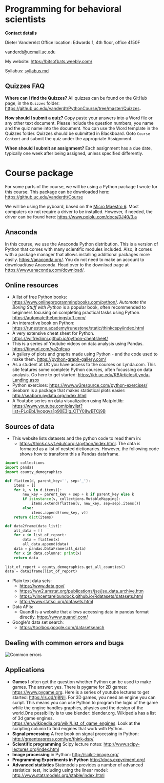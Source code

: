 # Programming for behavioral scientists

**Contact details**

Dieter Vanderelst
Office location: Edwards 1, 4th floor, office 4150F

vanderdt@ucmail.uc.edu

My website: https://bitsofbats.weebly.com/

Syllabus: [syllabus.md](syllabus.md)

## Quizzes FAQ

**Where can I find the Quizzes?** All quizzes can be found on the GitHub page, in the `Quizzes` folder: https://github.uc.edu/vanderdt/PythonCourse/tree/master/Quizzes. 

**How should I submit a quiz?** Copy paste your answers into a Word file or any other text document. Please include the question numbers, you name and the quiz name into the document. You can use the Word template in the Quizzes folder. Quizzes should be submitted in Blackboard. Goto `Course Content` and submit the quiz under the appropriate Assignment.

**When should I submit an assignment?** Each assignment has a due date, typically one week after being assigned, unless specified differently.

# Course package

For some parts of the course, we will be using a Python package I wrote for this course. This package can be downloaded here:  https://github.uc.edu/vanderdt/Course

We will be using the pyboard, based on the [Micro Maestro 6](https://www.pololu.com/product/1350). Most computers do not require a driver to be installed. However, if needed, the driver can be found here: https://www.pololu.com/docs/0J40/3.a

## Anaconda

In this course, we use the Anaconda Python distribution. This is a version of Python that comes with many scientific modules included. Also, it comes with a package manager that allows installing additional packages more easily. https://anaconda.org/. You do not need to make an account to download/use Anaconda. Head over to the download page at https://www.anaconda.com/download/.

## Online resources

+ A list of free Python books: https://www.onlineprogrammingbooks.com/python/. *Automate the Boring Stuff with Python* is a popular book, often recommended to beginners focusing on completing practical tasks using Python. https://automatetheboringstuff.com/
+ An interactive book on Python: https://runestone.academy/runestone/static/thinkcspy/index.html
+ A very extensive cheat sheet for Python. https://wilfredinni.github.io/python-cheatsheet/
+ This is a series of Youtube videos on data analysis using Pandas. https://tinyurl.com/ya2qfcuo
+ A gallery of plots and graphs made using Python - and the code used to make them. https://python-graph-gallery.com/
+ As a student at UC you have access to the courses on Lynda.com. This site features some complete Python courses, often focussing on data analysis. Go here to get started: https://kb.uc.edu/KBArticles/Lynda-Landing.aspx
+ Python exercises: https://www.w3resource.com/python-exercises/
+ Seaborn is a package that makes statistical plots easier: http://seaborn.pydata.org/index.html
+ A Youtube series on data visualization using Matplotlib: https://www.youtube.com/playlist?list=PLqEbL1vopgvs1p90E3Ig_OTY08wBTCj9B

## Sources of data

* This website lists datasets and the python code to read them in:
  * https://think.cs.vt.edu/corgis/python/index.html. The data is formated as a list of nested dictionaries. However, the following code  shows how to transform this a Pandas dataframe. 

```python
import collections
import pandas
import county_demographics

def flatten(d, parent_key='', sep='_'):
    items = []
    for k, v in d.items():
        new_key = parent_key + sep + k if parent_key else k
        if isinstance(v, collections.MutableMapping):
            items.extend(flatten(v, new_key, sep=sep).items())
        else:
            items.append((new_key, v))
    return dict(items)

def data2frame(data_list):
    all_data = []
    for x in list_of_report:
        data = flatten(x)
        all_data.append(data)
    data = pandas.DataFrame(all_data)
    for x in data.columns: print(x)
    return data
    
list_of_report = county_demographics.get_all_counties()
data = data2frame(list_of_report)
```

* Plain text data sets:
  * https://www.data.gov/
  * https://ww2.amstat.org/publications/jse/jse_data_archive.htm
  * https://vincentarelbundock.github.io/Rdatasets/datasets.html
  * http://www.statsci.org/datasets.html
* Data APIs:
  * Quandl is a website that allows accessing data in pandas format directly. https://www.quandl.com/
* Google's data set search:
  * https://toolbox.google.com/datasetsearch

## Dealing with common errors and bugs

![Common errors](http://i.imgur.com/ZG4VcOp.jpg)

## Applications

- **Games** I often get the question whether Python can be used to make games. The answer: yes. There is pygame for 2D games: https://www.pygame.org. Here is a series of youtube lectures to get started: https://is.gd/rj8NIi. For 3D games, you need an engine you can script. This means you can use  Python to program the logic of the game while the engine handles graphics, physics and the design of the world.One possibility is to use blender: blender.org. Wikipedia has a list of 3d game engines. https://en.wikipedia.org/wiki/List_of_game_engines. Look at the scripting column to find engines that work with Python.
- **Signal processing** A free book on signal processing in Python: http://greenteapress.com/wp/think-dsp/
- **Scientific programming** Scipy lecture notes: http://www.scipy-lectures.org/index.html
- **Image processing** in Python: http://scikit-image.org/
- **Programming Experiments in Python** http://docs.expyriment.org/
- **Advanced statistics** Statmodels provides a number of advanced statistical test, including using the linear model: http://www.statsmodels.org/stable/index.html